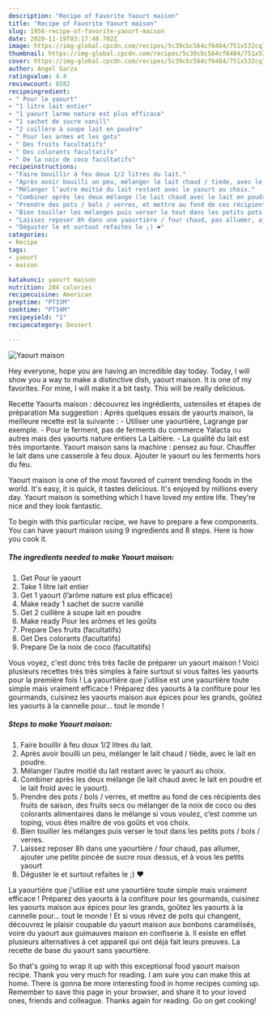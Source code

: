 ```yaml
---
description: "Recipe of Favorite Yaourt maison"
title: "Recipe of Favorite Yaourt maison"
slug: 1956-recipe-of-favorite-yaourt-maison
date: 2020-11-19T03:17:48.702Z
image: https://img-global.cpcdn.com/recipes/5c39cbc564cf6484/751x532cq70/yaourt-maison-photo-principale-de-la-recette.jpg
thumbnail: https://img-global.cpcdn.com/recipes/5c39cbc564cf6484/751x532cq70/yaourt-maison-photo-principale-de-la-recette.jpg
cover: https://img-global.cpcdn.com/recipes/5c39cbc564cf6484/751x532cq70/yaourt-maison-photo-principale-de-la-recette.jpg
author: Angel Garza
ratingvalue: 4.4
reviewcount: 8582
recipeingredient:
- " Pour le yaourt"
- "1 litre lait entier"
- "1 yaourt larme nature est plus efficace"
- "1 sachet de sucre vanill"
- "2 cuillère à soupe lait en poudre"
- " Pour les armes et les gots"
- " Des fruits facultatifs"
- " Des colorants facultatifs"
- " De la noix de coco facultatifs"
recipeinstructions:
- "Faire bouillir à feu doux 1/2 litres du lait."
- "Après avoir bouilli un peu, mélanger le lait chaud / tiède, avec le lait en poudre."
- "Mélanger l’autre moitié du lait restant avec le yaourt au choix."
- "Combiner après les deux mélange (le lait chaud avec le lait en poudre et le lait froid avec le yaourt)."
- "Prendre des pots / bols / verres, et mettre au fond de ces récipients des fruits de saison, des fruits secs ou mélanger de la noix de coco ou des colorants alimentaires dans le mélange si vous voulez, c’est comme un toping, vous êtes maître de vos goûts et vos choix."
- "Bien touiller les mélanges puis verser le tout dans les petits pots / bols / verres."
- "Laissez reposer 8h dans une yaourtière / four chaud, pas allumer, ajouter une petite pincée de sucre roux dessus, et à vous les petits yaourt"
- "Déguster le et surtout refaites le ;) ❤️"
categories:
- Recipe
tags:
- yaourt
- maison

katakunci: yaourt maison 
nutrition: 284 calories
recipecuisine: American
preptime: "PT33M"
cooktime: "PT34M"
recipeyield: "1"
recipecategory: Dessert

---
```



![Yaourt maison](https://img-global.cpcdn.com/recipes/5c39cbc564cf6484/751x532cq70/yaourt-maison-photo-principale-de-la-recette.jpg)

Hey everyone, hope you are having an incredible day today. Today, I will show you a way to make a distinctive dish, yaourt maison. It is one of my favorites. For mine, I will make it a bit tasty. This will be really delicious.

Recette Yaourts maison : découvrez les ingrédients, ustensiles et étapes de préparation Ma suggestion : Après quelques essais de yaourts maison, la meilleure recette est la suivante : - Utiliser une yaourtière, Lagrange par exemple. - Pour le ferment, pas de ferments du commerce Yalacta ou autres mais des yaourts nature entiers La Laitière. - La qualité du lait est très importante. Yaourt maison sans la machine : pensez au four. Chauffer le lait dans une casserole à feu doux. Ajouter le yaourt ou les ferments hors du feu.

Yaourt maison is one of the most favored of current trending foods in the world. It's easy, it is quick, it tastes delicious. It's enjoyed by millions every day. Yaourt maison is something which I have loved my entire life. They're nice and they look fantastic.


To begin with this particular recipe, we have to prepare a few components. You can have yaourt maison using 9 ingredients and 8 steps. Here is how you cook it.

<!--inarticleads1-->

##### The ingredients needed to make Yaourt maison:

1. Get  Pour le yaourt
1. Take 1 litre lait entier
1. Get 1 yaourt (l’arôme nature est plus efficace)
1. Make ready 1 sachet de sucre vanillé
1. Get 2 cuillère à soupe lait en poudre
1. Make ready  Pour les arômes et les goûts
1. Prepare  Des fruits (facultatifs)
1. Get  Des colorants (facultatifs)
1. Prepare  De la noix de coco (facultatifs)


Vous voyez, c&#39;est donc très très facile de préparer un yaourt maison ! Voici plusieurs recettes très très simples à faire surtout si vous faites les yaourts pour la première fois ! La yaourtière que j&#39;utilise est une yaourtière toute simple mais vraiment efficace ! Préparez des yaourts à la confiture pour les gourmands, cuisinez les yaourts maison aux épices pour les grands, goûtez les yaourts à la cannelle pour… tout le monde ! 

<!--inarticleads2-->

##### Steps to make Yaourt maison:

1. Faire bouillir à feu doux 1/2 litres du lait.
1. Après avoir bouilli un peu, mélanger le lait chaud / tiède, avec le lait en poudre.
1. Mélanger l’autre moitié du lait restant avec le yaourt au choix.
1. Combiner après les deux mélange (le lait chaud avec le lait en poudre et le lait froid avec le yaourt).
1. Prendre des pots / bols / verres, et mettre au fond de ces récipients des fruits de saison, des fruits secs ou mélanger de la noix de coco ou des colorants alimentaires dans le mélange si vous voulez, c’est comme un toping, vous êtes maître de vos goûts et vos choix.
1. Bien touiller les mélanges puis verser le tout dans les petits pots / bols / verres.
1. Laissez reposer 8h dans une yaourtière / four chaud, pas allumer, ajouter une petite pincée de sucre roux dessus, et à vous les petits yaourt
1. Déguster le et surtout refaites le ;) ❤️


La yaourtière que j&#39;utilise est une yaourtière toute simple mais vraiment efficace ! Préparez des yaourts à la confiture pour les gourmands, cuisinez les yaourts maison aux épices pour les grands, goûtez les yaourts à la cannelle pour… tout le monde ! Et si vous rêvez de pots qui changent, découvrez le plaisir coupable du yaourt maison aux bonbons caramélisés, voire du yaourt aux guimauves maison en confiserie à. Il existe en effet plusieurs alternatives à cet appareil qui ont déjà fait leurs preuves. La recette de base du yaourt sans yaourtière. 

So that's going to wrap it up with this exceptional food yaourt maison recipe. Thank you very much for reading. I am sure you can make this at home. There is gonna be more interesting food in home recipes coming up. Remember to save this page in your browser, and share it to your loved ones, friends and colleague. Thanks again for reading. Go on get cooking!
